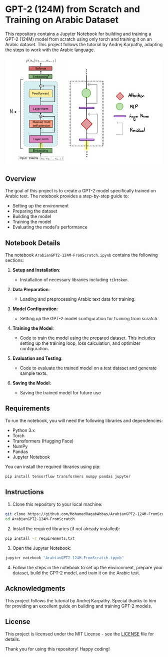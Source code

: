 # GPT-2 (124M) from Scratch and Training on Arabic Dataset

This repository contains a Jupyter Notebook for building and training a GPT-2 (124M) model from scratch using only torch and training it on an Arabic dataset. This project follows the tutorial by Andrej Karpathy, adapting the steps to work with the Arabic language.

![GPT-2 Model](data/images/gpt_arch.png)

## Overview

The goal of this project is to create a GPT-2 model specifically trained on Arabic text. The notebook provides a step-by-step guide to:
- Setting up the environment
- Preparing the dataset
- Building the model
- Training the model
- Evaluating the model's performance

## Notebook Details

 The notebook `ArabianGPT2-124M-FromScratch.ipynb` contains the following sections:

1. **Setup and Installation**:
    - Installation of necessary libraries including `tiktoken`.

2. **Data Preparation**:
    - Loading and preprocessing Arabic text data for training.

3. **Model Configuration**:
    - Setting up the GPT-2 model configuration for training from scratch.

4. **Training the Model**:
    - Code to train the model using the prepared dataset. This includes setting up the training loop, loss calculation, and optimizer configuration.

5. **Evaluation and Testing**:
    - Code to evaluate the trained model on a test dataset and generate sample texts.

6. **Saving the Model**:
    - Saving the trained model for future use


## Requirements

To run the notebook, you will need the following libraries and dependencies:

- Python 3.x
- Torch
- Transformers (Hugging Face)
- NumPy
- Pandas
- Jupyter Notebook

You can install the required libraries using pip:

```bash
pip install tensorflow transformers numpy pandas jupyter
```

## Instructions

1. Clone this repository to your local machine:

```bash
git clone https://github.com/MohamedRagabAbbas/ArabianGPT2-124M-FromScratch.git
cd ArabianGPT2-124M-FromScratch
```

2. Install the required libraries (if not already installed):

```bash
pip install -r requirements.txt
```

3. Open the Jupyter Notebook:

```bash
jupyter notebook "ArabianGPT2-124M-FromScratch.ipynb"
```

4. Follow the steps in the notebook to set up the environment, prepare your dataset, build the GPT-2 model, and train it on the Arabic text.

## Acknowledgments

This project follows the tutorial by Andrej Karpathy. Special thanks to him for providing an excellent guide on building and training GPT-2 models.

## License

This project is licensed under the MIT License - see the [LICENSE](LICENSE) file for details.

Thank you for using this repository! Happy coding!
